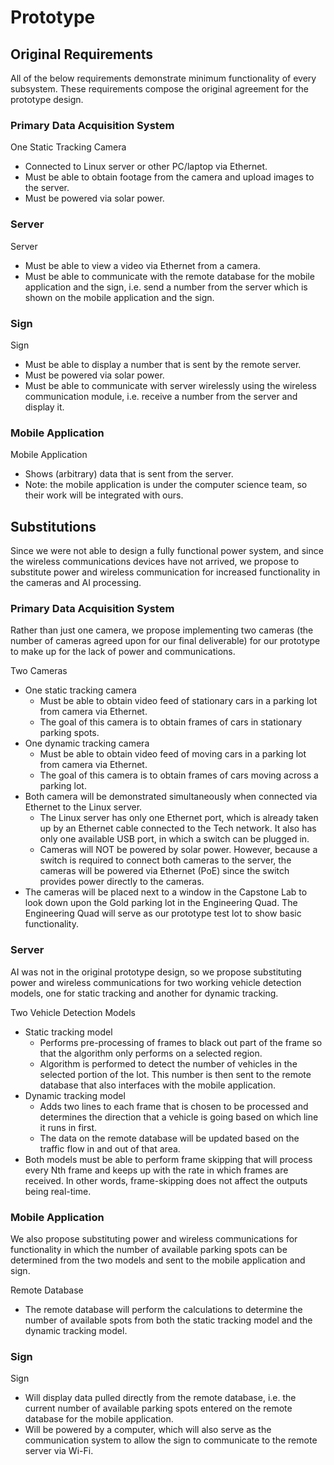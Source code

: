# Prototype

## Original Requirements

All of the below requirements demonstrate minimum functionality of every subsystem. These requirements compose the original agreement for the prototype design.

### Primary Data Acquisition System

One Static Tracking Camera
 - Connected to Linux server or other PC/laptop via Ethernet.
 - Must be able to obtain footage from the camera and upload images to the server.
 - Must be powered via solar power.

### Server

Server
 - Must be able to view a video via Ethernet from a camera.
 - Must be able to communicate with the remote database for the mobile application and the sign, i.e. send a number from the server which is shown on the mobile application and the sign.

### Sign

Sign
 - Must be able to display a number that is sent by the remote server.
 - Must be powered via solar power.
 - Must be able to communicate with server wirelessly using the wireless communication module, i.e. receive a number from the server and display it.

### Mobile Application

Mobile Application
 - Shows (arbitrary) data that is sent from the server.
 - Note: the mobile application is under the computer science team, so their work will be integrated with ours.

## Substitutions

Since we were not able to design a fully functional power system, and since the wireless communications devices have not arrived, we propose to substitute power and wireless communication for increased functionality in the cameras and AI processing.

### Primary Data Acquisition System

Rather than just one camera, we propose implementing two cameras (the number of cameras agreed upon for our final deliverable) for our prototype to make up for the lack of power and communications.

Two Cameras
 - One static tracking camera
    - Must be able to obtain video feed of stationary cars in a parking lot from camera via Ethernet.
    - The goal of this camera is to obtain frames of cars in stationary parking spots.
 - One dynamic tracking camera
    - Must be able to obtain video feed of moving cars in a parking lot from camera via Ethernet.
    - The goal of this camera is to obtain frames of cars moving across a parking lot.
 - Both camera will be demonstrated simultaneously when connected via Ethernet to the Linux server.
    - The Linux server has only one Ethernet port, which is already taken up by an Ethernet cable connected to the Tech network. It also has only one available USB port, in which a switch can be plugged in.
    - Cameras will NOT be powered by solar power. However, because a switch is required to connect both cameras to the server, the cameras will be powered via Ethernet (PoE) since the switch provides power directly to the cameras.
 - The cameras will be placed next to a window in the Capstone Lab to look down upon the Gold parking lot in the Engineering Quad. The Engineering Quad will serve as our prototype test lot to show basic functionality.

### Server

AI was not in the original prototype design, so we propose substituting power and wireless communications for two working vehicle detection models, one for static tracking and another for dynamic tracking.

Two Vehicle Detection Models
 - Static tracking model
   - Performs pre-processing of frames to black out part of the frame so that the algorithm only performs on a selected region.
   - Algorithm is performed to detect the number of vehicles in the selected portion of the lot. This number is then sent to the remote database that also interfaces with the mobile application.
 - Dynamic tracking model
   - Adds two lines to each frame that is chosen to be processed and determines the direction that a vehicle is going based on which line it runs in first.
   - The data on the remote database will be updated based on the traffic flow in and out of that area.
 - Both models must be able to perform frame skipping that will process every Nth frame and keeps up with the rate in which frames are received. In other words, frame-skipping does not affect the outputs being real-time.

### Mobile Application

We also propose substituting power and wireless communications for functionality in which the number of available parking spots can be determined from the two models and sent to the mobile application and sign.

Remote Database
 - The remote database will perform the calculations to determine the number of available spots from both the static tracking model and the dynamic tracking model.

### Sign

Sign
 - Will display data pulled directly from the remote database, i.e. the current number of available parking spots entered on the remote database for the mobile application.
 - Will be powered by a computer, which will also serve as the communication system to allow the sign to communicate to the remote server via Wi-Fi.
